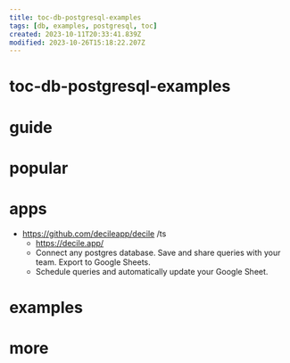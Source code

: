 ```yaml
---
title: toc-db-postgresql-examples
tags: [db, examples, postgresql, toc]
created: 2023-10-11T20:33:41.839Z
modified: 2023-10-26T15:18:22.207Z
---
```


# toc-db-postgresql-examples

# guide

# popular

# apps
- https://github.com/decileapp/decile /ts
  - https://decile.app/
  - Connect any postgres database. Save and share queries with your team. Export to Google Sheets. 
  - Schedule queries and automatically update your Google Sheet.
# examples

# more
